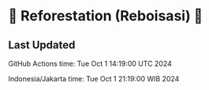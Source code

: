 
# 🌳 Reforestation (Reboisasi) 🌲

## Last Updated

GitHub Actions time: Tue Oct  1 14:19:00 UTC 2024

Indonesia/Jakarta time: Tue Oct  1 21:19:00 WIB 2024
